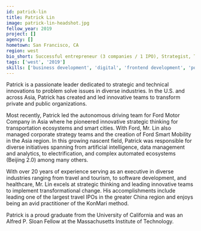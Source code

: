 ```yaml
---
id: patrick-lin
title: Patrick Lin
image: patrick-lin-headshot.jpg
fellow_year: 2019
project: []
agency: []
hometown: San Francisco, CA
region: west
bio_short: Successful entrepreneur (3 companies / 1 IPO), Strategist, Team Builder, Lifelong Learner,  20+ years of experience in the U.S. and across Asia implementing transformational innovation to over 30 million stakeholders
tags: ['west', '2019']
skills: ['business development', 'digital', 'frontend development', 'policy', 'product', 'user experience']
---
```


Patrick is a passionate leader dedicated to strategic and technical innovations to problem solve issues in diverse industries. In the U.S. and across Asia, Patrick has created and led innovative teams to transform private and public organizations.

Most recently, Patrick led the autonomous driving team for Ford Motor Company in Asia where he pioneered innovative strategic thinking for transportation ecosystems and smart cities. With Ford, Mr. Lin also managed corporate strategy teams and the creation of Ford Smart Mobility in the Asia region. In this growing nascent field, Patrick was responsible for diverse initiatives spanning from artificial intelligence, data management and analytics, to electrification, and complex automated ecosystems (Beijing 2.0) among many others.

With over 20 years of experience serving as an executive in diverse industries ranging from travel and tourism, to software development, and healthcare, Mr. Lin excels at strategic thinking and leading innovative teams to implement transformational change.  His accomplishments include leading one of the largest travel IPOs in the greater China region and enjoys being an avid practitioner of the KonMari method.

Patrick is a proud graduate from the University of California and was an Alfred P. Sloan Fellow at the Massachusetts Institute of Technology.
